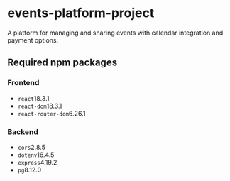 # events-platform-project
A platform for managing and sharing events with calendar integration and payment options.

## Required npm packages

### Frontend
- `react`18.3.1
- `react-dom`18.3.1
- `react-router-dom`6.26.1

### Backend
- `cors`2.8.5
- `dotenv`16.4.5
- `express`4.19.2
- `pg`8.12.0